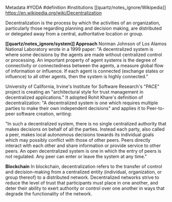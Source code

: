 Metadata
	#YODA 
	#definition 
	#institutions [[quartz/notes_ignore/Wikipedia]]
	https://en.wikipedia.org/wiki/Decentralization

Decentralization is the process by which the activities of an organization, particularly those regarding planning and decision making, are distributed or delegated away from a central, authoritative location or group.

**[[quartz/notes_ignore/system]] Approach**
Norman Johnson of Los Alamos National Laboratory wrote in a 1999 paper: "A decentralized system is where some decisions by the agents are made without centralized control or processing. An important property of agent systems is the degree of connectivity or connectedness between the agents, a measure global flow of information or influence. If each agent is connected (exchange states or influence) to all other agents, then the system is highly connected."

University of California, Irvine's Institute for Software Research's "PACE" project is creating an "architectural style for trust management in decentralized applications." It adopted Rohit Khare's definition of decentralization: "A decentralized system is one which requires multiple parties to make their own independent decisions" and applies it to Peer-to-peer software creation, writing:

   "In such a decentralized system, there is no single centralized authority that makes decisions on behalf of all the parties. Instead each party, also called a peer, makes local autonomous decisions towards its individual goals which may possibly conflict with those of other peers. Peers directly interact with each other and share information or provide service to other peers. An open decentralized system is one in which the entry of peers is not regulated. Any peer can enter or leave the system at any time."

**Blockchain**
In blockchain, decentralization refers to the transfer of control and decision-making from a centralized entity (individual, organization, or group thereof) to a distributed network. Decentralized networks strive to reduce the level of trust that participants must place in one another, and deter their ability to exert authority or control over one another in ways that degrade the functionality of the network.